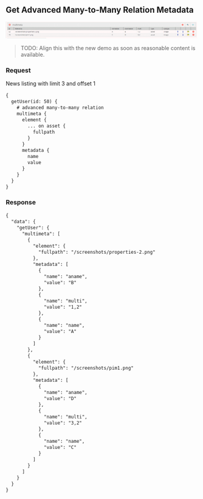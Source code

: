 ## Get Advanced Many-to-Many Relation Metadata

![Metadata](../../img/graphql/many2many.png)

>TODO: Align this with the new demo as soon as reasonable content is available. 

### Request

News listing with limit 3 and offset 1
```
{
  getUser(id: 50) {
    # advanced many-to-many relation
    multimeta {
      element {
        ... on asset {
          fullpath
        }
      }
      metadata {
        name
        value
      }
    }
  }
}
```

### Response

```
{
  "data": {
    "getUser": {
      "multimeta": [
        {
          "element": {
            "fullpath": "/screenshots/properties-2.png"
          },
          "metadata": [
            {
              "name": "aname",
              "value": "B"
            },
            {
              "name": "multi",
              "value": "1,2"
            },
            {
              "name": "name",
              "value": "A"
            }
          ]
        },
        {
          "element": {
            "fullpath": "/screenshots/pim1.png"
          },
          "metadata": [
            {
              "name": "aname",
              "value": "D"
            },
            {
              "name": "multi",
              "value": "3,2"
            },
            {
              "name": "name",
              "value": "C"
            }
          ]
        }
      ]
    }
  }
}
```


